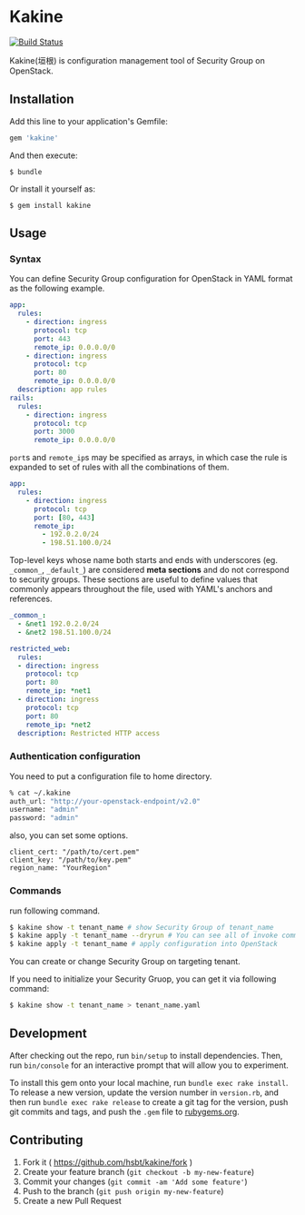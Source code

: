 # Kakine

[![Build Status](https://travis-ci.org/yaocloud/kakine.svg?branch=master)](https://travis-ci.org/yaocloud/kakine)

Kakine(垣根) is configuration management tool of Security Group on OpenStack.

## Installation

Add this line to your application's Gemfile:

```ruby
gem 'kakine'
```

And then execute:

    $ bundle

Or install it yourself as:

    $ gem install kakine

## Usage

### Syntax

You can define Security Group configuration for OpenStack in YAML format as the following example.

```yaml
app:
  rules:
    - direction: ingress
      protocol: tcp
      port: 443
      remote_ip: 0.0.0.0/0
    - direction: ingress
      protocol: tcp
      port: 80
      remote_ip: 0.0.0.0/0
  description: app rules
rails:
  rules:
    - direction: ingress
      protocol: tcp
      port: 3000
      remote_ip: 0.0.0.0/0
```

`port`s and `remote_ip`s may be specified as arrays, in which case the rule is expanded to set of rules with all the combinations of them.
```yaml
app:
  rules:
    - direction: ingress
      protocol: tcp
      port: [80, 443]
      remote_ip:
        - 192.0.2.0/24
        - 198.51.100.0/24
```


Top-level keys whose name both starts and ends with underscores (eg. `_common_`, `_default_`) are considered **meta sections** and do not correspond to security groups.
These sections are useful to define values that commonly appears throughout the file, used with YAML's anchors and references.

```yaml
_common_:
  - &net1 192.0.2.0/24
  - &net2 198.51.100.0/24

restricted_web:
  rules:
  - direction: ingress
    protocol: tcp
    port: 80
    remote_ip: *net1
  - direction: ingress
    protocol: tcp
    port: 80
    remote_ip: *net2
  description: Restricted HTTP access
```

### Authentication configuration

You need to put a configuration file to home directory.

```sh
% cat ~/.kakine
auth_url: "http://your-openstack-endpoint/v2.0"
username: "admin"
password: "admin"
```

also, you can set some options.

```
client_cert: "/path/to/cert.pem"
client_key: "/path/to/key.pem"
region_name: "YourRegion"
```

### Commands

run following command.

```sh
$ kakine show -t tenant_name # show Security Group of tenant_name
$ kakine apply -t tenant_name --dryrun # You can see all of invoke commands(dryrun)
$ kakine apply -t tenant_name # apply configuration into OpenStack
```

You can create or change Security Group on targeting tenant.

If you need to initialize your Security Gruop, you can get it via following command:

```sh
$ kakine show -t tenant_name > tenant_name.yaml
```

## Development

After checking out the repo, run `bin/setup` to install dependencies. Then, run `bin/console` for an interactive prompt that will allow you to experiment.

To install this gem onto your local machine, run `bundle exec rake install`. To release a new version, update the version number in `version.rb`, and then run `bundle exec rake release` to create a git tag for the version, push git commits and tags, and push the `.gem` file to [rubygems.org](https://rubygems.org).

## Contributing

1. Fork it ( https://github.com/hsbt/kakine/fork )
2. Create your feature branch (`git checkout -b my-new-feature`)
3. Commit your changes (`git commit -am 'Add some feature'`)
4. Push to the branch (`git push origin my-new-feature`)
5. Create a new Pull Request
